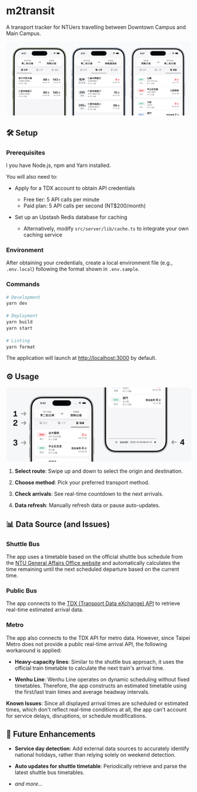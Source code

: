 # m2transit

A transport tracker for NTUers travelling between Downtown Campus and Main Campus.

![Hero image](./.github/assets/readme-hero-light.png)

## 🛠 Setup

### Prerequisites

l you have Node.js, npm and Yarn installed.

You will also need to:

- Apply for a TDX account to obtain API credentials
    - Free tier: 5 API calls per minute
    - Paid plan: 5 API calls per second (NT$200/month)

- Set up an Upstash Redis database for caching
    - Alternatively, modify `src/server/lib/cache.ts` to integrate your own caching service

### Environment

After obtaining your credentials, create a local environment file (e.g., `.env.local`) following the format shown in `.env.sample`.

### Commands

```bash
# Development
yarn dev

# Deployment
yarn build
yarn start

# Linting
yarn format
```

The application will launch at [http://localhost:3000](http://localhost:3000) by default.

## ⚙️ Usage

![A screenshot of the app with different components being labeled with numbers.](./.github/assets/readme-usage-light.png)

1. **Select route**: Swipe up and down to select the origin and destination.

2. **Choose method**: Pick your preferred transport method.

3. **Check arrivals**: See real-time countdown to the next arrivals.

4. **Data refresh**: Manually refresh data or pause auto-updates.

## 📊 Data Source (and Issues)

### Shuttle Bus

The app uses a timetable based on the official shuttle bus schedule from the [NTU General Affairs Office website](https://ga.ntu.edu.tw/general/main_ch/docDetail/1502/322/348/%20) and automatically calculates the time remaining until the next scheduled departure based on the current time.

### Public Bus

The app connects to the [TDX (Transport Data eXchange) API](https://tdx.transportdata.tw/) to retrieve real-time estimated arrival data.

### Metro

The app also connects to the TDX API for metro data. However, since Taipei Metro does not provide a public real-time arrival API, the following workaround is applied:

- **Heavy-capacity lines**: Similar to the shuttle bus approach, it uses the official train timetable to calculate the next train's arrival time.

- **Wenhu Line**: Wenhu Line operates on dynamic scheduling without fixed timetables. Therefore, the app constructs an estimated timetable using the first/last train times and average headway intervals.

**Known Issues**: Since all displayed arrival times are scheduled or estimated times, which don't reflect real-time conditions at all, the app can't account for service delays, disruptions, or schedule modifications.

## 🚀 Future Enhancements

- **Service day detection**: Add external data sources to accurately identify national holidays, rather than relying solely on weekend detection.

- **Auto updates for shuttle timetable**: Periodically retrieve and parse the latest shuttle bus timetables.

- _and more..._
